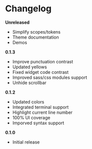 # Changelog

**Unreleased**

- Simplify scopes/tokens
- Theme documentation
- Demos

**0.1.3**

- Improve punctuation contrast
- Updated yellows
- Fixed widget code contrast
- Improved sass/css modules support
- Unhide scrollbar

**0.1.2**

- Updated colors
- Integrated terminal support
- Highlight current line number
- 100% UI coverage
- Imporved syntax support

**0.1.0**

- Initial release
